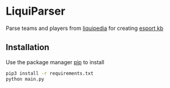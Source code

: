 # LiquiParser
Parse teams and players from [liquipedia](https://liquipedia.net/) for creating [esport kb](https://github.com/Finger228/Esport-proj)  

## Installation
Use the package manager [pip](https://pip.pypa.io/en/stable/) to install

```bash
pip3 install -r requirements.txt
python main.py 
```
